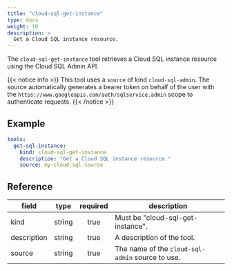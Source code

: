 ```yaml
---
title: "cloud-sql-get-instance"
type: docs
weight: 10
description: >
  Get a Cloud SQL instance resource.
---
```


The `cloud-sql-get-instance` tool retrieves a Cloud SQL instance resource using the Cloud SQL Admin API.

{{< notice info >}}
This tool uses a `source` of kind `cloud-sql-admin`. The source automatically generates a bearer token on behalf of the user with the `https://www.googleapis.com/auth/sqlservice.admin` scope to authenticate requests.
{{< /notice >}}

## Example

```yaml
tools:
  get-sql-instance:
    kind: cloud-sql-get-instance
    description: "Get a Cloud SQL instance resource."
    source: my-cloud-sql-source
```

## Reference

| **field**   | **type** | **required** | **description**                                                                                                  |
| ----------- | :------: | :----------: | ---------------------------------------------------------------------------------------------------------------- |
| kind        |  string  |     true     | Must be "cloud-sql-get-instance".                                                                            |
| description |  string  |     true     | A description of the tool.                                                                                       |
| source      |  string  |     true     | The name of the `cloud-sql-admin` source to use.                                                                 |
